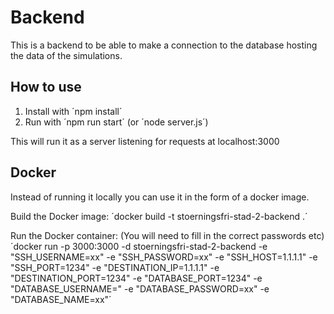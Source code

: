 # Backend

This is a backend to be able to make a connection to the database hosting the data of the simulations.

## How to use

1. Install with ´npm install´
2. Run with ´npm run start´ (or ´node server.js´)

This will run it as a server listening for requests at localhost:3000

## Docker

Instead of running it locally you can use it in the form of a docker image.

Build the Docker image:
´docker build -t stoerningsfri-stad-2-backend .´

Run the Docker container: (You will need to fill in the correct passwords etc)
´docker run -p 3000:3000 -d stoerningsfri-stad-2-backend -e "SSH_USERNAME=xx" -e "SSH_PASSWORD=xx" -e "SSH_HOST=1.1.1.1" -e "SSH_PORT=1234" -e "DESTINATION_IP=1.1.1.1" -e "DESTINATION_PORT=1234" -e "DATABASE_PORT=1234" -e "DATABASE_USERNAME=" -e "DATABASE_PASSWORD=xx" -e "DATABASE_NAME=xx"´

